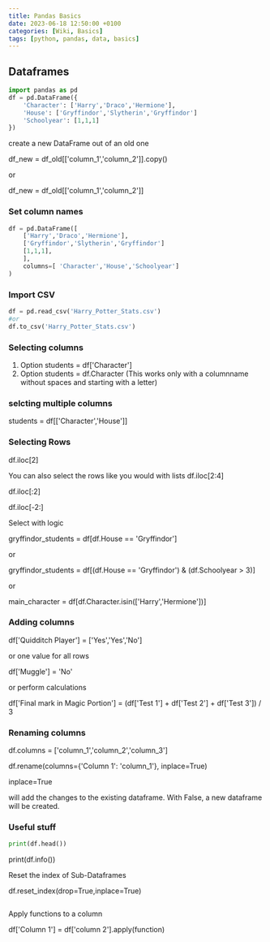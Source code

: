 ```yaml
---
title: Pandas Basics
date: 2023-06-18 12:50:00 +0100
categories: [Wiki, Basics]
tags: [python, pandas, data, basics]
---
```


## Dataframes

```python
import pandas as pd
df = pd.DataFrame({
    'Character': ['Harry','Draco','Hermione'],
    'House': ['Gryffindor','Slytherin','Gryffindor']
    'Schoolyear': [1,1,1]
})
```

create a new DataFrame out of an old one

df_new = df_old[['column_1','column_2']].copy()

or

df_new = df_old[['column_1','column_2']]

### Set column names

```python
df = pd.DataFrame([
    ['Harry','Draco','Hermione'],
    ['Gryffindor','Slytherin','Gryffindor']
    [1,1,1],
    ],
    columns=[ 'Character','House','Schoolyear']
)
```

### Import CSV

```python
df = pd.read_csv('Harry_Potter_Stats.csv')
#or
df.to_csv('Harry_Potter_Stats.csv')
```

### Selecting columns

1. Option
   students = df['Character']
2. Option
   students = df.Character
   (This works only with a columnname without spaces and starting with a letter)

### selcting multiple columns

students = df[['Character','House']]

### Selecting Rows

df.iloc[2]

You can also select the rows like you would with lists
df.iloc[2:4]

df.iloc[:2]

df.iloc[-2:]

Select with logic

gryffindor_students = df[df.House == 'Gryffindor']

or

gryffindor_students = df[(df.House == 'Gryffindor') & (df.Schoolyear > 3)]

or

main_character = df[df.Character.isin(['Harry','Hermione'])]

### Adding columns

df['Quidditch Player'] = ['Yes','Yes','No']

or one value for all rows

df['Muggle'] = 'No'

or perform calculations

df['Final mark in Magic Portion'] = (df['Test 1'] + df['Test 2'] + df['Test 3']) / 3

### Renaming columns

df.columns = ['column_1','column_2','column_3']

df.rename(columns={'Column 1': 'column_1'}, inplace=True)

inplace=True

will add the changes to the existing dataframe. With False, a new dataframe will be created.

### Useful stuff

```python
print(df.head())
```

print(df.info())

Reset the index of Sub-Dataframes

df.reset_index(drop=True,inplace=True)

```python

```

Apply functions to a column

df['Column 1'] = df['column 2'].apply(function)
